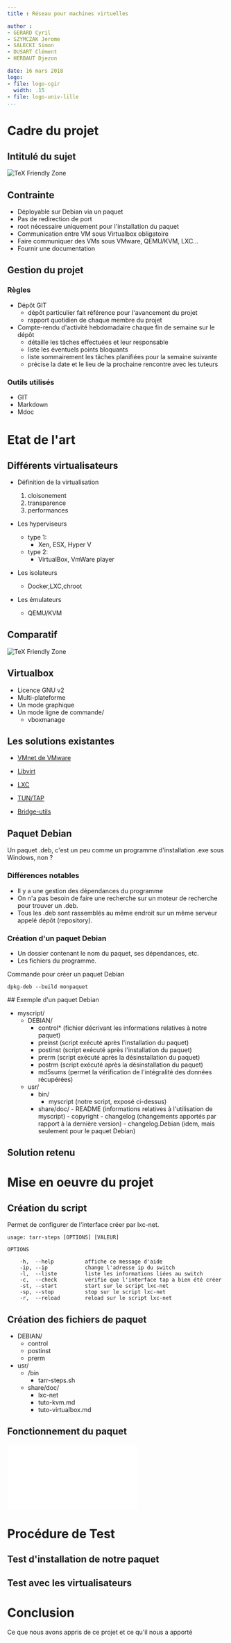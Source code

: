 ```yaml
---
title : Réseau pour machines virtuelles

author :
- GERARD Cyril
- SZYMCZAK Jerome
- SALECKI Simon
- DUSART Clément
- HERBAUT Djezon

date: 16 mars 2018
logo:
- file: logo-cgir
  width: .15
- file: logo-univ-lille
...
```



# Cadre du projet

## Intitulé du sujet

![TeX Friendly Zone](img/intitule.svg)

## Contrainte

- Déployable sur Debian via un paquet
- Pas de redirection de port
- root nécessaire uniquement pour l'installation du paquet
- Communication entre VM sous Virtualbox obligatoire
- Faire communiquer des VMs sous VMware, QEMU/KVM, LXC...
- Fournir une documentation

## Gestion du projet

### Règles

- Dépôt GIT
     - dépôt particulier fait référence pour l'avancement du projet
     - rapport quotidien de chaque membre du projet
- Compte-rendu d'activité hebdomadaire chaque fin de semaine sur le dépôt
     - détaille les tâches effectuées et leur responsable
     - liste les éventuels points bloquants
     - liste sommairement les tâches planifiées pour la semaine suivante
     - précise la date et le lieu de la prochaine rencontre avec les tuteurs

### Outils utilisés
- GIT
- Markdown
- Mdoc

# Etat de l'art

## Différents virtualisateurs

- Définition de la virtualisation
    1. cloisonement
    2. transparence
    3. performances
    
- Les hyperviseurs
    - type 1:
        - Xen, ESX, Hyper V
    - type 2:
        - VirtualBox, VmWare player
        
- Les isolateurs
    - Docker,LXC,chroot
    
- Les émulateurs
    - QEMU/KVM


## Comparatif

![TeX Friendly Zone](img/comparatif-virtualiseur.svg)

## Virtualbox

- Licence GNU v2
- Multi-plateforme
- Un mode graphique
- Un mode ligne de commande/
    - vboxmanage


## Les solutions existantes

- [VMnet de VMware](http://g.urroz.online.fr/doc/ch03s02.html)

- [Libvirt](https://libvirt.org/)

- [LXC](https://wiki.debian.org/fr/LXC/SimpleBridge)

- [TUN/TAP](https://www.inetdoc.net/guides/vm/vm.network.tun-tap.html)

- [Bridge-utils](https://wiki.debian.org/fr/BridgeNetworkConnections)

## Paquet Debian

Un paquet .deb, c'est un peu comme un programme d'installation .exe sous Windows, non ?

### Différences notables

- Il y a une gestion des dépendances du programme
- On n'a pas besoin de faire une recherche sur un moteur de recherche pour trouver un .deb.
- Tous les .deb sont rassemblés au même endroit sur un même serveur appelé dépôt (repository).

### Création d'un paquet Debian

- Un dossier contenant le nom du paquet, ses dépendances, etc.
- Les fichiers du programme.

Commande pour créer un paquet Debian

~~~
dpkg-deb --build monpaquet
~~~

## Exemple d'un paquet Debian

- myscript/
    - DEBIAN/
        - control* (fichier décrivant les informations relatives à notre paquet)
        - preinst (script exécuté après l'installation du paquet)
        - postinst (script exécuté après l'installation du paquet)
        - prerm (script exécuté après la désinstallation du paquet)
        - postrm (script exécuté après la désinstallation du paquet)
        - md5sums (permet la vérification de l'intégralité des données récupérées)
    - usr/
        - bin/
            - myscript (notre script, exposé ci-dessus)
        - share/doc/
                - README (informations relatives à l'utilisation de myscript)
                - copyright 
                - changelog (changements apportés par rapport à la dernière version)
                - changelog.Debian (idem, mais seulement pour le paquet Debian)

## Solution retenu


# Mise en oeuvre du projet

## Création du script

Permet de configurer de l'interface créer par lxc-net.

```
usage: tarr-steps [OPTIONS] [VALEUR]

OPTIONS

    -h,  --help          affiche ce message d'aide
    -ip, --ip            change l'adresse ip du switch
    -l,  --liste         liste les informations liées au switch
    -c,  --check         vérifie que l'interface tap a bien été créer
    -st, --start         start sur le script lxc-net
    -sp, --stop          stop sur le script lxc-net
    -r,  --reload        reload sur le script lxc-net
```

## Création des fichiers de paquet

- DEBIAN/
    - control
    - postinst
    - prerm
- usr/
    - /bin
        - tarr-steps.sh
    - share/doc/
        - lxc-net
        - tuto-kvm.md
        - tuto-virtualbox.md

## Fonctionnement du paquet

![TeX Friendly Zone](img/ink-diagram-vswitch0-iut0.pdf)

# Procédure de Test

## Test d'installation de notre paquet


## Test avec les virtualisateurs


# Conclusion
Ce que nous avons appris de ce projet et ce qu'il nous a apporté

